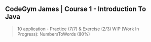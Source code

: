 ## CodeGym James | Course 1 - Introduction To Java
> 10 application - Practice (7/7) & Exercise (2/3)
> WIP (Work In Progress): NumbersToWords (80%)
